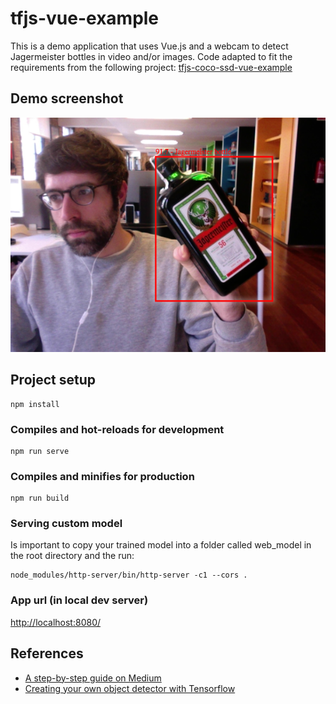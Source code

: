 # tfjs-vue-example
This is a demo application that uses Vue.js and a webcam to detect Jagermeister bottles in video and/or images.
Code adapted to fit the requirements from the following project: [tfjs-coco-ssd-vue-example](https://github.com/freshsomebody/tfjs-coco-ssd-vue-example)

## Demo screenshot
![demo-image1](demo-images/jagerbottle-detection.png)

## Project setup
```
npm install
```

### Compiles and hot-reloads for development
```
npm run serve
```

### Compiles and minifies for production
```
npm run build
```

### Serving custom model
Is important to copy your trained model into a folder called web_model in the root directory and the run:
```
node_modules/http-server/bin/http-server -c1 --cors .
```

### App url (in local dev server)
[http://localhost:8080/](http://localhost:8080/)

## References
- [A step-by-step guide on Medium](https://medium.com/@driagil/training-tensorflow-object-detection-api-with-custom-dataset-for-working-in-javascript-and-vue-js-6634e0f33e03)
- [Creating your own object detector with Tensorflow](https://towardsdatascience.com/creating-your-own-object-detector-ad69dda69c85)
